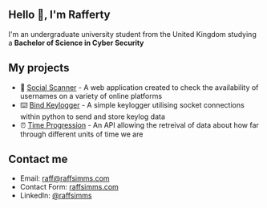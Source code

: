## Hello 👋, I'm **Rafferty**

I'm an undergraduate university student from the United Kingdom studying a **Bachelor of Science in Cyber Security**


## **My projects**
- 📡 [Social Scanner](https://checker.raffsimms.com/) - A web application created to check the availability of usernames on a variety of online platforms
- ⌨️ [Bind Keylogger](https://github.com/fwiko/bind-keylogger/) - A simple keylogger utilising socket connections within python to send and store keylog data
- ⏰ [Time Progression](https://github.com/fwiko/time-progression) - An API allowing the retreival of data about how far through different units of time we are

## **Contact me**

- Email: [raff@raffsimms.com](mailto:raff@raffsimms.com)
- Contact Form: [raffsimms.com](https://raffsimms.com/contact)
- LinkedIn: [@raffsimms](https://www.linkedin.com/in/raffsimms/)
